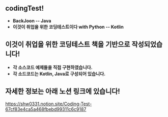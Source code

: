 ## codingTest!

- **BackJoon -- Java**
- **이것이 취업을 위한 코딩테스트이다 with Python -- Kotlin**


## **이것이 취업을 위한 코딩테스트 책을 기반으로 작성되었습니다!**
- **각 소스코드 예제들을 직접 구현하였습니다.**
- **각 소드코드는 Kotlin, Java로 구성되어 있습니다.**


## **자세한 정보는 아래 노션 링크에 있습니다!**
https://shw0331.notion.site/Coding-Test-67cf83e4ca5a468fbebd99311c6c9187
